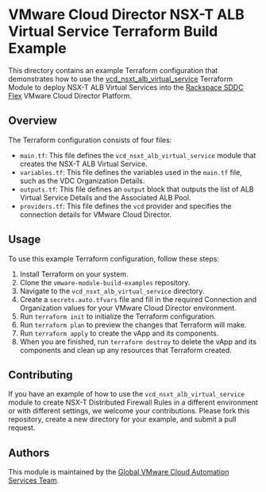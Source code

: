 # VMware Cloud Director NSX-T ALB Virtual Service Terraform Build Example

This directory contains an example Terraform configuration that demonstrates how to use the [vcd_nsxt_alb_virtual_service](https://github.com/global-vmware/vcd_nsxt_alb_virtual_service) Terraform Module to deploy NSX-T ALB Virtual Services into the [Rackspace SDDC Flex](https://www.rackspace.com/cloud/private/software-defined-data-center-flex) VMware Cloud Director Platform.

## Overview

The Terraform configuration consists of four files:

- `main.tf`: This file defines the `vcd_nsxt_alb_virtual_service` module that creates the NSX-T ALB Virtual Service.
- `variables.tf`: This file defines the variables used in the `main.tf` file, such as the VDC Organization Details.
- `outputs.tf`: This file defines an `output` block that outputs the list of ALB Virtual Service Details and the Associated ALB Pool.
- `providers.tf`: This file defines the `vcd` provider and specifies the connection details for VMware Cloud Director.

## Usage

To use this example Terraform configuration, follow these steps:

1. Install Terraform on your system.
2. Clone the `vmware-module-build-examples` repository.
3. Navigate to the `vcd_nsxt_alb_virtual_service` directory.
4. Create a `secrets.auto.tfvars` file and fill in the required Connection and Organization values for your VMware Cloud Director environment.
5. Run `terraform init` to initialize the Terraform configuration.
6. Run `terraform plan` to preview the changes that Terraform will make.
7. Run `terraform apply` to create the vApp and its components.
8. When you are finished, run `terraform destroy` to delete the vApp and its components and clean up any resources that Terraform created.

## Contributing

If you have an example of how to use the `vcd_nsxt_alb_virtual_service` module to create NSX-T Distributed Firewall Rules in a different environment or with different settings, we welcome your contributions. Please fork this repository, create a new directory for your example, and submit a pull request.

## Authors

This module is maintained by the [Global VMware Cloud Automation Services Team](https://github.com/global-vmware).
